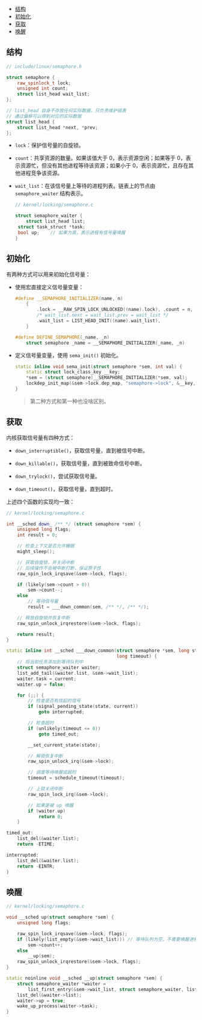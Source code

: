 - [结构](#结构)
- [初始化](#初始化)
- [获取](#获取)
- [唤醒](#唤醒)

## 结构

```cpp
// include/linux/semaphore.h

struct semaphore {
	raw_spinlock_t lock;
	unsigned int count;
	struct list_head wait_list;
};

// list_head 自身不存放任何实际数据，只负责维护链表
// 通过偏移可以得到对应的实际数据
struct list_head {
	struct list_head *next, *prev;
};
```

- `lock`：保护信号量的自旋锁。

- `count`：共享资源的数量。如果该值大于 0，表示资源空闲；如果等于 0，表示资源忙，但没有其他进程等待该资源；如果小于 0，表示资源忙，且存在其他进程竞争该资源。

- `wait_list`：在该信号量上等待的进程列表。链表上的节点由 `semaphore_waiter` 结构表示。
  
   ```cpp
   // kernel/locking/semaphore.c
  
   struct semaphore_waiter {
       struct list_head list;
   	struct task_struct *task;
   	bool up;    // 如果为真，表示进程有信号量唤醒
   }
   ```

## 初始化

有两种方式可以用来初始化信号量：

- 使用宏直接定义信号量变量：

  ```cpp
  #define __SEMAPHORE_INITIALIZER(name, n)                                       \
      {                                                                          \
          .lock = __RAW_SPIN_LOCK_UNLOCKED((name).lock), .count = n,             \
          /* wait_list.next = wait_list.prev = wait_list */                      \
          .wait_list = LIST_HEAD_INIT((name).wait_list),                         \
      }

  #define DEFINE_SEMAPHORE(_name, _n)                                            \
      struct semaphore _name = __SEMAPHORE_INITIALIZER(_name, _n)
  ```

- 定义信号量变量，使用 `sema_init()` 初始化。
  ```cpp
  static inline void sema_init(struct semaphore *sem, int val) {
      static struct lock_class_key __key;
      *sem = (struct semaphore)__SEMAPHORE_INITIALIZER(*sem, val);
      lockdep_init_map(&sem->lock.dep_map, "semaphore->lock", &__key, 0);
  }
  ```
  > 第二种方式和第一种也没啥区别。

## 获取

内核获取信号量有四种方式：

- `down_interruptible()`，获取信号量，直到被信号中断。

- `down_killable()`，获取信号量，直到被致命信号中断。

- `down_trylock()`，尝试获取信号量。

- `down_timeout()`，获取信号量，直到超时。

上述四个函数的实现均一致：

```cpp
// kernel/locking/semaphore.c

int __sched down_ /** */ (struct semaphore *sem) {
    unsigned long flags;
    int result = 0;

    // 检查上下文是否允许睡眠
    might_sleep();

    // 获取自旋锁，并关闭中断
    // 后续操作不会被中断打断，保证原子性
    raw_spin_lock_irqsave(&sem->lock, flags);

    if (likely(sem->count > 0))
        sem->count--;
    else
        // 等待信号量
        result = ___down_common(sem, /** */, /** */);

    // 释放自旋锁并恢复中断
    raw_spin_unlock_irqrestore(&sem->lock, flags);

    return result;
}

static inline int __sched ___down_common(struct semaphore *sem, long state,
                                         long timeout) {
    // 将当前任务添加到等待队列中
    struct semaphore_waiter waiter;
    list_add_tail(&waiter.list, &sem->wait_list);
    waiter.task = current;
    waiter.up = false;

    for (;;) {
        // 检查是否有挂起的信号
        if (signal_pending_state(state, current))
            goto interrupted;

        // 检查超时
        if (unlikely(timeout <= 0))
            goto timed_out;

        __set_current_state(state);

        // 解锁恢复中断
        raw_spin_unlock_irq(&sem->lock);

        // 调度等待唤醒或超时
        timeout = schedule_timeout(timeout);

        // 上锁关闭中断
        raw_spin_lock_irq(&sem->lock);

        // 如果是被 up 唤醒
        if (waiter.up)
            return 0;
    }

timed_out:
    list_del(&waiter.list);
    return -ETIME;

interrupted:
    list_del(&waiter.list);
    return -EINTR;
}
```

## 唤醒

```cpp
// kernel/locking/semaphore.c

void __sched up(struct semaphore *sem) {
    unsigned long flags;

    raw_spin_lock_irqsave(&sem->lock, flags);
    if (likely(list_empty(&sem->wait_list))) // 等待队列为空，不需要唤醒进程
        sem->count++;
    else
        __up(sem);
    raw_spin_unlock_irqrestore(&sem->lock, flags);
}

static noinline void __sched __up(struct semaphore *sem) {
    struct semaphore_waiter *waiter =
        list_first_entry(&sem->wait_list, struct semaphore_waiter, list);
    list_del(&waiter->list);
    waiter->up = true;
    wake_up_process(waiter->task);
}
```